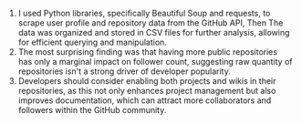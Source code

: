 1. I used Python libraries, specifically Beautiful Soup and requests, to scrape user profile and repository data from the GitHub API, Then The data was organized and stored in CSV files for further analysis, allowing for efficient querying and manipulation.
2. The most surprising finding was that having more public repositories has only a marginal impact on follower count, suggesting raw quantity of repositories isn't a strong driver of developer popularity.
3. Developers should consider enabling both projects and wikis in their repositories, as this not only enhances project management but also improves documentation, which can attract more collaborators and followers within the GitHub community.